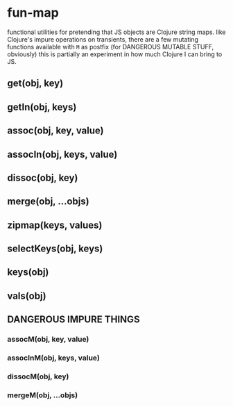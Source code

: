 # fun-map

  functional utilities for pretending that JS objects are Clojure string maps.
  like Clojure's impure operations on transients, there are a few mutating functions available with `M` as postfix (for DANGEROUS MUTABLE STUFF, obviously)
  this is partially an experiment in how much Clojure I can bring to JS.

## get(obj, key)
## getIn(obj, keys)
## assoc(obj, key, value)
## assocIn(obj, keys, value)
## dissoc(obj, key)
## merge(obj, …objs)
## zipmap(keys, values)
## selectKeys(obj, keys)
## keys(obj)
## vals(obj)

## DANGEROUS IMPURE THINGS
### assocM(obj, key, value)
### assocInM(obj, keys, value)
### dissocM(obj, key)
### mergeM(obj, …objs)

